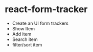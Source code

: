 # react-form-tracker

- Create an UI form trackers
- Show Item
- Add item
- Search item
- filter/sort item